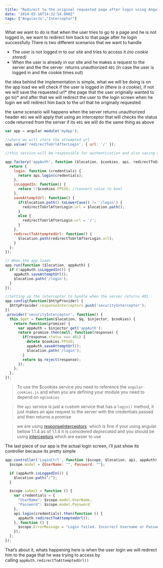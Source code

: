 ```yaml
---
title: "Redirect to the original requested page after login using AngularJs"
date: "2014-03-16T14:32:54.000Z"
tags: ["AngularJs","Interceptor"]
---
```


What we want to do is that when the user tries to go to a page and he is not logged in, we want to redirect him back to that page after he login successfully There is two different scenarios that we want to handle

- The user is not logged in to our site and tries to access it *(no cookie stored)*
- When the user is already in our site and he makes a request to the server and the the server  returns unauthorized `401` (in case the user is logged in and the cookie times out)

the idea behind the implementation is simple, what we will be doing is on the app load we will check if the user is logged in *(there is a cookie)*, if not we will save the requested url* (the page that the user originally wanted to go to)* and after that we will redirect the user to the login screen when he login we will redirect him back to the url that he originally requested

the same scenario will happens when the server returns unauthorized header `401` we will apply that using an interceptor that will checks the status code returned from the server if its `401` we will do the same thing as above

```javascript
var app = angular.module('myApp');

//where we will store the attempted url
app.value('redirectToUrlAfterLogin', { url: '/' });

//this service will be responsible for authentication and also saving and redirecting to the attempt url when logging in

app.factory('appAuth', function ($location, $cookies, api, redirectToUrlAfterLogin) {
  return {
    login: function (credentials) {
      return api.login(credentials);
    },
    isLoggedIn: function() {
      return !!$cookies.FPSSO; //convert value to bool
    },
    saveAttemptUrl: function() {
      if($location.path().toLowerCase() != '/login') {
        redirectToUrlAfterLogin.url = $location.path();
      }
      else {
        redirectToUrlAfterLogin.url = '/';
      }
    },
    redirectToAttemptedUrl: function() {
      $location.path(redirectToUrlAfterLogin.url);
    }
  };
});

// When the app loads
app.run(function ($location, appAuth) {
  if (!appAuth.isLoggedIn()) {
    appAuth.saveAttemptUrl();
    $location.path('/login');
  }
});

//Setting up the interceptor to handle when the server returns 401
app.config(function($httpProvider) {
  $httpProvider.responseInterceptors.push('securityInterceptor');
})
.provider('securityInterceptor', function() {
  this.$get = function($location, $q, $injector, $cookies) {
    return function(promise) {
      var appAuth = $injector.get('appAuth');
      return promise.then(null, function(response) {
        if(response.status === 401) {
          delete $cookies.FPSSO;
          appAuth.saveAttemptUrl();
          $location.path('/login');
        }
        return $q.reject(response);
      });
    };
  };
});
```

> To use the $cookies service you need to reference the `angular-cookies.js` and when you are defining your module you need to depend on `ngCookies`

<!-- -->
> the `api` service is just a custom service that has a `login()` method, it just makes an ajax request to the server with the credentials passed and then returns a promise

<!-- -->
> we are using [responseInterceptors](http://code.angularjs.org/1.0.8/docs/api/ng.$http#responseinterceptors)  which is fine if your using angular bellow 1.1.4 as of 1.1.4 it is considered *deprecated* and you should be using [interceptors](http://docs.angularjs.org/api/ng/service/$http#interceptors) which are easier to use

The last piece of our app is the actual login screen, i’ll just show its controller because its pretty simple

```javascript
app.controller('LoginCtrl', function ($scope, $location, api, appAuth) {
  $scope.model = {UserName: "", Password: ""};

  if (appAuth.isLoggedIn()) {
    $location.path(‘/’);
  }

  $scope.submit = function () {
    var credentials = {
      "UserName": $scope.model.UserName,
      "Password": $scope.model.Password
    };
    api.login(credentials).then(function () {
      appAuth.redirectToAttemptedUrl();
    }, function () {
      $scope.ErrorMessage = "Login failed. Incorrect Username or Password";
    });
  };
});
```

That’s about it, whats happening here is when the user login we will redirect him to the page that he was trying to access by calling `appAuth.redirectToAttemptedUrl()`
